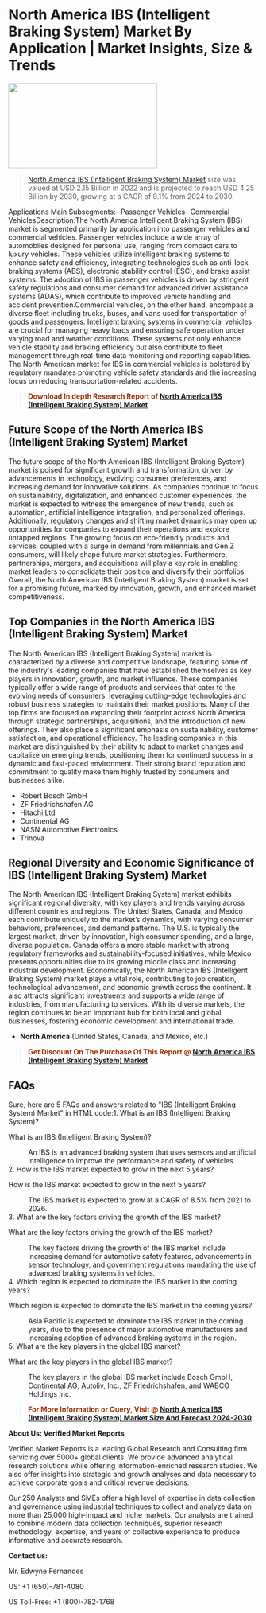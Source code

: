 <p><h1>North America IBS (Intelligent Braking System) Market By Application | Market Insights, Size & Trends</h1><p><img class="aligncenter size-medium wp-image-105565" src="https://ffe5etoiles.com/wp-content/uploads/2025/01/MST7-300x171.png" alt="" width="300" height="171" /></p><blockquote><p><a href="https://www.verifiedmarketreports.com/download-sample/?rid=491982&utm_source=Github-NA&utm_medium=377" target="_blank">North America IBS (Intelligent Braking System) Market</a> size was valued at USD 2.15 Billion in 2022 and is projected to reach USD 4.25 Billion by 2030, growing at a CAGR of 9.1% from 2024 to 2030.</p></blockquote>Applications Main Subsegments:- Passenger Vehicles- Commercial VehiclesDescription:The North America Intelligent Braking System (IBS) market is segmented primarily by application into passenger vehicles and commercial vehicles. Passenger vehicles include a wide array of automobiles designed for personal use, ranging from compact cars to luxury vehicles. These vehicles utilize intelligent braking systems to enhance safety and efficiency, integrating technologies such as anti-lock braking systems (ABS), electronic stability control (ESC), and brake assist systems. The adoption of IBS in passenger vehicles is driven by stringent safety regulations and consumer demand for advanced driver assistance systems (ADAS), which contribute to improved vehicle handling and accident prevention.Commercial vehicles, on the other hand, encompass a diverse fleet including trucks, buses, and vans used for transportation of goods and passengers. Intelligent braking systems in commercial vehicles are crucial for managing heavy loads and ensuring safe operation under varying road and weather conditions. These systems not only enhance vehicle stability and braking efficiency but also contribute to fleet management through real-time data monitoring and reporting capabilities. The North American market for IBS in commercial vehicles is bolstered by regulatory mandates promoting vehicle safety standards and the increasing focus on reducing transportation-related accidents.</p><blockquote><p><span style="color: #993300;"><strong>Download In depth Research Report of <a href="https://www.verifiedmarketreports.com/download-sample/?rid=491982&utm_source=Github-NA&utm_medium=377">North America IBS (Intelligent Braking System) Market</a></strong></span></p></blockquote><h2>Future Scope of the North America IBS (Intelligent Braking System) Market</h2><p>The future scope of the North American IBS (Intelligent Braking System) market is poised for significant growth and transformation, driven by advancements in technology, evolving consumer preferences, and increasing demand for innovative solutions. As companies continue to focus on sustainability, digitalization, and enhanced customer experiences, the market is expected to witness the emergence of new trends, such as automation, artificial intelligence integration, and personalized offerings. Additionally, regulatory changes and shifting market dynamics may open up opportunities for companies to expand their operations and explore untapped regions. The growing focus on eco-friendly products and services, coupled with a surge in demand from millennials and Gen Z consumers, will likely shape future market strategies. Furthermore, partnerships, mergers, and acquisitions will play a key role in enabling market leaders to consolidate their position and diversify their portfolios. Overall, the North American IBS (Intelligent Braking System) market is set for a promising future, marked by innovation, growth, and enhanced market competitiveness.</p><h2>Top Companies in the North America IBS (Intelligent Braking System) Market</h2><p>The North American IBS (Intelligent Braking System) market is characterized by a diverse and competitive landscape, featuring some of the industry's leading companies that have established themselves as key players in innovation, growth, and market influence. These companies typically offer a wide range of products and services that cater to the evolving needs of consumers, leveraging cutting-edge technologies and robust business strategies to maintain their market positions. Many of the top firms are focused on expanding their footprint across North America through strategic partnerships, acquisitions, and the introduction of new offerings. They also place a significant emphasis on sustainability, customer satisfaction, and operational efficiency. The leading companies in this market are distinguished by their ability to adapt to market changes and capitalize on emerging trends, positioning them for continued success in a dynamic and fast-paced environment. Their strong brand reputation and commitment to quality make them highly trusted by consumers and businesses alike.</p><p><ul><li>Robert Bosch GmbH </li><li> ZF Friedrichshafen AG </li><li> Hitachi,Ltd </li><li> Continental AG </li><li> NASN Automotive Electronics </li><li> Trinova</li></ul></p><h2>Regional Diversity and Economic Significance of IBS (Intelligent Braking System) Market</h2><p>The North American IBS (Intelligent Braking System) market exhibits significant regional diversity, with key players and trends varying across different countries and regions. The United States, Canada, and Mexico each contribute uniquely to the market’s dynamics, with varying consumer behaviors, preferences, and demand patterns. The U.S. is typically the largest market, driven by innovation, high consumer spending, and a large, diverse population. Canada offers a more stable market with strong regulatory frameworks and sustainability-focused initiatives, while Mexico presents opportunities due to its growing middle class and increasing industrial development. Economically, the North American IBS (Intelligent Braking System) market plays a vital role, contributing to job creation, technological advancement, and economic growth across the continent. It also attracts significant investments and supports a wide range of industries, from manufacturing to services. With its diverse markets, the region continues to be an important hub for both local and global businesses, fostering economic development and international trade.</p><ul> <li><strong>North America</strong> (United States, Canada, and Mexico, etc.)</li></ul><blockquote><p><span style="color: #993300;"><strong>Get Discount On The Purchase Of This Report @ <a href="https://www.verifiedmarketreports.com/ask-for-discount/?rid=491982&utm_source=Github-NA&utm_medium=377">North America IBS (Intelligent Braking System) Market</a></strong></span></p></blockquote><h2>FAQs</h2><p>Sure, here are 5 FAQs and answers related to "IBS (Intelligent Braking System) Market" in HTML code:1. What is an IBS (Intelligent Braking System)?</div><div> <dl> <dt>What is an IBS (Intelligent Braking System)?</div><div></dt> <dd>An IBS is an advanced braking system that uses sensors and artificial intelligence to improve the performance and safety of vehicles.</dd></dl>2. How is the IBS market expected to grow in the next 5 years?</div><div><dl> <dt>How is the IBS market expected to grow in the next 5 years?</div><div></dt> <dd>The IBS market is expected to grow at a CAGR of 8.5% from 2021 to 2026.</dd></dl>3. What are the key factors driving the growth of the IBS market?</div><div><dl> <dt>What are the key factors driving the growth of the IBS market?</div><div></dt> <dd>The key factors driving the growth of the IBS market include increasing demand for automotive safety features, advancements in sensor technology, and government regulations mandating the use of advanced braking systems in vehicles.</dd></dl>4. Which region is expected to dominate the IBS market in the coming years?</div><div><dl> <dt>Which region is expected to dominate the IBS market in the coming years?</div><div></dt> <dd>Asia Pacific is expected to dominate the IBS market in the coming years, due to the presence of major automotive manufacturers and increasing adoption of advanced braking systems in the region.</dd></dl>5. What are the key players in the global IBS market?</div><div><dl> <dt>What are the key players in the global IBS market?</div><div></dt> <dd>The key players in the global IBS market include Bosch GmbH, Continental AG, Autoliv, Inc., ZF Friedrichshafen, and WABCO Holdings Inc.</dd></dl></p><blockquote><p><span style="color: #993300;"><strong>For More Information or Query, Visit @ <a href="https://www.verifiedmarketreports.com/product/ibs-intelligent-braking-system-market/">North America IBS (Intelligent Braking System) Market Size And Forecast 2024-2030</a></strong></span></p></blockquote><p><strong>About Us: Verified Market Reports</strong></p><p>Verified Market Reports is a leading Global Research and Consulting firm servicing over 5000+ global clients. We provide advanced analytical research solutions while offering information-enriched research studies. We also offer insights into strategic and growth analyses and data necessary to achieve corporate goals and critical revenue decisions.</p><p>Our 250 Analysts and SMEs offer a high level of expertise in data collection and governance using industrial techniques to collect and analyze data on more than 25,000 high-impact and niche markets. Our analysts are trained to combine modern data collection techniques, superior research methodology, expertise, and years of collective experience to produce informative and accurate research.</p><p><strong>Contact us:</strong></p><p>Mr. Edwyne Fernandes</p><p>US: +1 (650)-781-4080</p><p>US Toll-Free: +1 (800)-782-1768</p>
